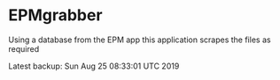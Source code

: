 # EPMgrabber
Using a database from the EPM app this application scrapes the files as required


Latest backup: Sun Aug 25 08:33:01 UTC 2019
